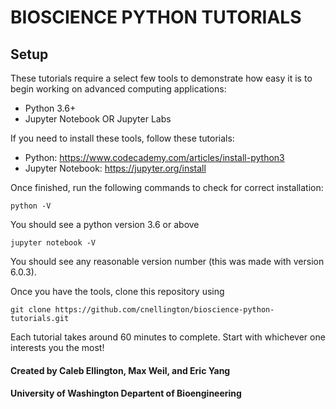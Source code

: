 # BIOSCIENCE PYTHON TUTORIALS

## Setup

These tutorials require a select few tools to demonstrate how easy it
is to begin working on advanced computing applications:
- Python 3.6+
- Jupyter Notebook OR Jupyter Labs

If you need to install these tools, follow these tutorials:
- Python: https://www.codecademy.com/articles/install-python3
- Jupyter Notebook: https://jupyter.org/install

Once finished, run the following commands to check for correct installation:
```
python -V
```
You should see a python version 3.6 or above
```
jupyter notebook -V
```
You should see any reasonable version number (this was made with version 6.0.3).

Once you have the tools, clone this repository using
````
git clone https://github.com/cnellington/bioscience-python-tutorials.git
````
Each tutorial takes around 60 minutes to complete. Start with whichever one interests you the most!


#### Created by Caleb Ellington, Max Weil, and Eric Yang
#### University of Washington Departent of  Bioengineering 
